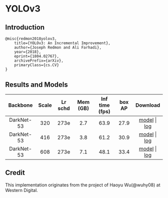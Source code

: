 # YOLOv3

## Introduction
```
@misc{redmon2018yolov3,
    title={YOLOv3: An Incremental Improvement},
    author={Joseph Redmon and Ali Farhadi},
    year={2018},
    eprint={1804.02767},
    archivePrefix={arXiv},
    primaryClass={cs.CV}
}
```

## Results and Models

|    Backbone     |  Scale  | Lr schd | Mem (GB) | Inf time (fps) | box AP | Download  |
| :-------------: | :-----: | :-----: | :------: | :------------: | :----: | :-------: |
|   DarkNet-53    |   320   |   273e  |   2.7    |      63.9      |  27.9  | [model](http://download.openmmlab.com/mmdetection/v2.0/yolo/yolov3_d53_320_273e_coco/yolov3_d53_320_273e_coco-421362b6.pth) &#124; [log](http://download.openmmlab.com/mmdetection/v2.0/yolo/yolov3_d53_320_273e_coco/yolov3_d53_320_273e_coco-20200819_172101.log.json) |
|   DarkNet-53    |   416   |   273e  |   3.8    |      61.2      |  30.9  | [model](http://download.openmmlab.com/mmdetection/v2.0/yolo/yolov3_d53_mstrain-416_273e_coco/yolov3_d53_mstrain-416_273e_coco-2b60fcd9.pth) &#124; [log](http://download.openmmlab.com/mmdetection/v2.0/yolo/yolov3_d53_mstrain-416_273e_coco/yolov3_d53_mstrain-416_273e_coco-20200819_173424.log.json) |
|   DarkNet-53    |   608   |   273e  |   7.1    |      48.1      |  33.4  | [model](http://download.openmmlab.com/mmdetection/v2.0/yolo/yolov3_d53_mstrain-608_273e_coco/yolov3_d53_mstrain-608_273e_coco-139f5633.pth) &#124; [log](http://download.openmmlab.com/mmdetection/v2.0/yolo/yolov3_d53_mstrain-608_273e_coco/yolov3_d53_mstrain-608_273e_coco-20200819_170820.log.json) |


## Credit
This implementation originates from the project of Haoyu Wu(@wuhy08) at Western Digital.

